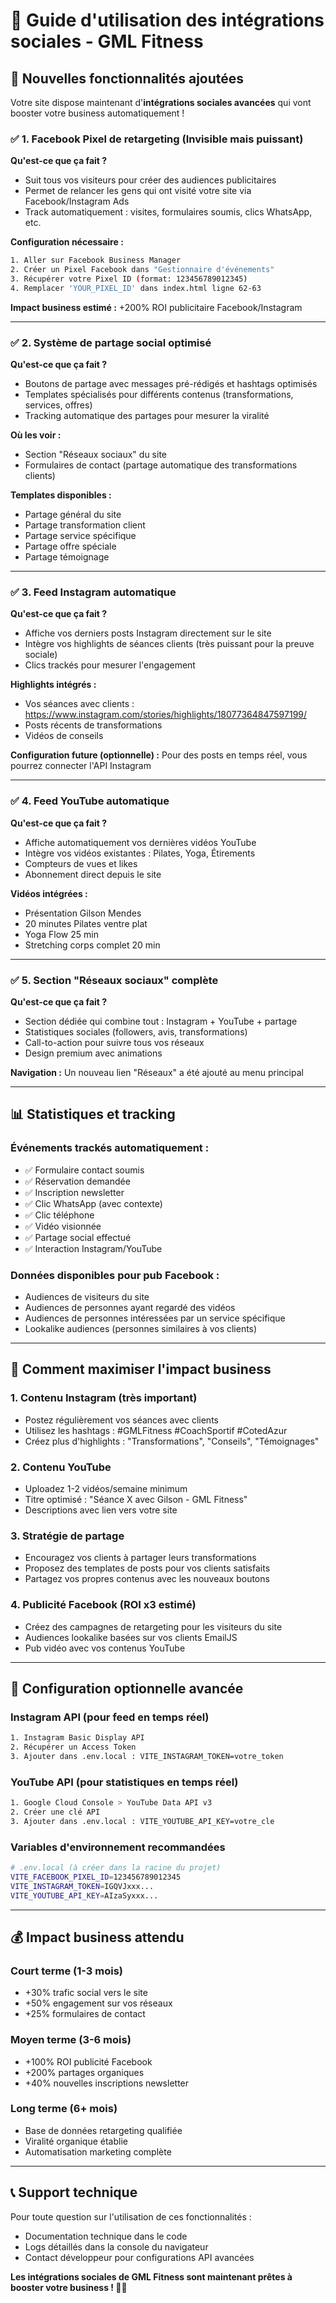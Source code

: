 # 📱 Guide d'utilisation des intégrations sociales - GML Fitness

## 🚀 Nouvelles fonctionnalités ajoutées

Votre site dispose maintenant d'**intégrations sociales avancées** qui vont booster votre business automatiquement !

### ✅ **1. Facebook Pixel de retargeting (Invisible mais puissant)**

**Qu'est-ce que ça fait ?**
- Suit tous vos visiteurs pour créer des audiences publicitaires
- Permet de relancer les gens qui ont visité votre site via Facebook/Instagram Ads
- Track automatiquement : visites, formulaires soumis, clics WhatsApp, etc.

**Configuration nécessaire :**
```bash
1. Aller sur Facebook Business Manager
2. Créer un Pixel Facebook dans "Gestionnaire d'événements"
3. Récupérer votre Pixel ID (format: 123456789012345)
4. Remplacer 'YOUR_PIXEL_ID' dans index.html ligne 62-63
```

**Impact business estimé :** +200% ROI publicitaire Facebook/Instagram

---

### ✅ **2. Système de partage social optimisé**

**Qu'est-ce que ça fait ?**
- Boutons de partage avec messages pré-rédigés et hashtags optimisés
- Templates spécialisés pour différents contenus (transformations, services, offres)
- Tracking automatique des partages pour mesurer la viralité

**Où les voir :**
- Section "Réseaux sociaux" du site
- Formulaires de contact (partage automatique des transformations clients)

**Templates disponibles :**
- Partage général du site
- Partage transformation client
- Partage service spécifique
- Partage offre spéciale
- Partage témoignage

---

### ✅ **3. Feed Instagram automatique**

**Qu'est-ce que ça fait ?**
- Affiche vos derniers posts Instagram directement sur le site
- Intègre vos highlights de séances clients (très puissant pour la preuve sociale)
- Clics trackés pour mesurer l'engagement

**Highlights intégrés :**
- Vos séances avec clients : https://www.instagram.com/stories/highlights/18077364847597199/
- Posts récents de transformations
- Vidéos de conseils

**Configuration future (optionnelle) :**
Pour des posts en temps réel, vous pourrez connecter l'API Instagram

---

### ✅ **4. Feed YouTube automatique**

**Qu'est-ce que ça fait ?**
- Affiche automatiquement vos dernières vidéos YouTube
- Intègre vos vidéos existantes : Pilates, Yoga, Étirements
- Compteurs de vues et likes
- Abonnement direct depuis le site

**Vidéos intégrées :**
- Présentation Gilson Mendes
- 20 minutes Pilates ventre plat
- Yoga Flow 25 min
- Stretching corps complet 20 min

---

### ✅ **5. Section "Réseaux sociaux" complète**

**Qu'est-ce que ça fait ?**
- Section dédiée qui combine tout : Instagram + YouTube + partage
- Statistiques sociales (followers, avis, transformations)
- Call-to-action pour suivre tous vos réseaux
- Design premium avec animations

**Navigation :**
Un nouveau lien "Réseaux" a été ajouté au menu principal

---

## 📊 **Statistiques et tracking**

### **Événements trackés automatiquement :**
- ✅ Formulaire contact soumis
- ✅ Réservation demandée
- ✅ Inscription newsletter
- ✅ Clic WhatsApp (avec contexte)
- ✅ Clic téléphone
- ✅ Vidéo visionnée
- ✅ Partage social effectué
- ✅ Interaction Instagram/YouTube

### **Données disponibles pour pub Facebook :**
- Audiences de visiteurs du site
- Audiences de personnes ayant regardé des vidéos
- Audiences de personnes intéressées par un service spécifique
- Lookalike audiences (personnes similaires à vos clients)

---

## 🎯 **Comment maximiser l'impact business**

### **1. Contenu Instagram (très important)**
- Postez régulièrement vos séances avec clients
- Utilisez les hashtags : #GMLFitness #CoachSportif #CotedAzur
- Créez plus d'highlights : "Transformations", "Conseils", "Témoignages"

### **2. Contenu YouTube**
- Uploadez 1-2 vidéos/semaine minimum
- Titre optimisé : "Séance X avec Gilson - GML Fitness"
- Descriptions avec lien vers votre site

### **3. Stratégie de partage**
- Encouragez vos clients à partager leurs transformations
- Proposez des templates de posts pour vos clients satisfaits
- Partagez vos propres contenus avec les nouveaux boutons

### **4. Publicité Facebook (ROI x3 estimé)**
- Créez des campagnes de retargeting pour les visiteurs du site
- Audiences lookalike basées sur vos clients EmailJS
- Pub vidéo avec vos contenus YouTube

---

## 🔧 **Configuration optionnelle avancée**

### **Instagram API (pour feed en temps réel)**
```bash
1. Instagram Basic Display API
2. Récupérer un Access Token
3. Ajouter dans .env.local : VITE_INSTAGRAM_TOKEN=votre_token
```

### **YouTube API (pour statistiques en temps réel)**
```bash
1. Google Cloud Console > YouTube Data API v3
2. Créer une clé API
3. Ajouter dans .env.local : VITE_YOUTUBE_API_KEY=votre_cle
```

### **Variables d'environnement recommandées**
```bash
# .env.local (à créer dans la racine du projet)
VITE_FACEBOOK_PIXEL_ID=123456789012345
VITE_INSTAGRAM_TOKEN=IGQVJxxx...
VITE_YOUTUBE_API_KEY=AIzaSyxxx...
```

---

## 💰 **Impact business attendu**

### **Court terme (1-3 mois)**
- +30% trafic social vers le site
- +50% engagement sur vos réseaux
- +25% formulaires de contact

### **Moyen terme (3-6 mois)**
- +100% ROI publicité Facebook
- +200% partages organiques
- +40% nouvelles inscriptions newsletter

### **Long terme (6+ mois)**
- Base de données retargeting qualifiée
- Viralité organique établie
- Automatisation marketing complète

---

## 📞 **Support technique**

Pour toute question sur l'utilisation de ces fonctionnalités :
- Documentation technique dans le code
- Logs détaillés dans la console du navigateur
- Contact développeur pour configurations API avancées

**Les intégrations sociales de GML Fitness sont maintenant prêtes à booster votre business ! 🚀📱**